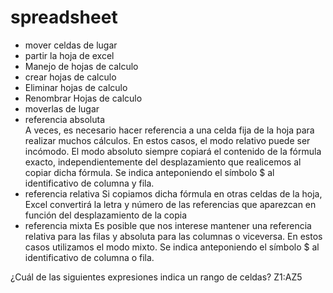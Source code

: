 # spreadsheet
* mover celdas de lugar
* partir la hoja de excel
* Manejo de hojas de calculo
* crear hojas de calculo
* Eliminar hojas de calculo
* Renombrar Hojas de calculo
* moverlas de lugar
* referencia absoluta  
A veces, es necesario hacer referencia a una celda fija de la hoja para realizar muchos cálculos. En estos casos, el modo relativo puede ser incómodo. El modo absoluto siempre copiará el contenido de la fórmula exacto, independientemente del desplazamiento que realicemos al copiar dicha fórmula. Se indica anteponiendo el símbolo $ al identificativo de columna y fila.
* referencia relativa
Si copiamos dicha fórmula en otras celdas de la hoja, Excel convertirá la letra y número de las referencias que aparezcan en función del desplazamiento de la copia
* referencia mixta
Es posible que nos interese mantener una referencia relativa para las filas y absoluta para las columnas o viceversa. En estos casos utilizamos el modo mixto. Se indica anteponiendo el símbolo $ al identificativo de columna o fila.







¿Cuál de las siguientes expresiones indica un rango de celdas?
Z1:AZ5


